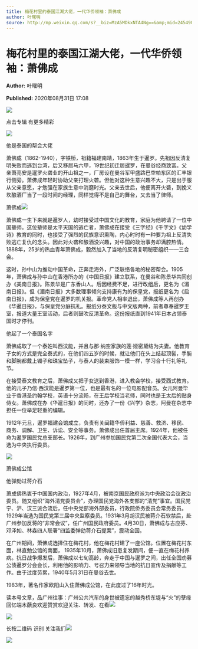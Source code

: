 ```yaml
---
title: 梅花村里的泰国江湖大佬，一代华侨领袖：萧佛成
author: 叶曙明
source: http://mp.weixin.qq.com/s?__biz=MzA5MDkxNTA4Ng==&amp;mid=2454909967&amp;idx=1&amp;sn=a860fde84b6027cb34d21b9690a606e2&amp;chksm=87a23c6eb0d5b578cf9d3755b06ebf26f904339ddf33e916ea4584f706e501d16afc11149766&poc_token=HJ_Do2ejHyO-wNZGG8Q1S8FdPgy1YBBEob-nUEme
---
```


# 梅花村里的泰国江湖大佬，一代华侨领袖：萧佛成

**Author:** 叶曙明

**Published:** 2020年08月31日 17:08

![](https://mmbiz.qpic.cn/mmbiz_gif/Ljib4So7yuWiatGiapD46vqo7m44T8eaq8ibBdQ4X4vb5IjbXPz1oqBTMviaFP6jIJyQee86FMQ2piadtP4aLUjhJk5g/640?wx_fmt=gif)

点击专辑 有更多精彩

![](https://mmbiz.qpic.cn/mmbiz_jpg/PJWG74pLsMayvR1AyLpp1OwsWXJhmAMu6hEnyJ4hyVxh2jeFxNGwngJfdXCj1cuXFPwvvJjPH1NhDydQF15CRA/640?wx_fmt=jpeg)

他是泰国的帮会大佬

萧佛成（1862-1940），字铁桥，祖籍福建南靖，1863年生于暹罗。先祖因反清复明失败而逃到台湾，后又移居马六甲，19世纪初迁居暹罗，在曼谷经商致富。父亲萧亮安是暹罗火砻业的开山祖之一，厂房设在曼谷军甲盛路巴空帕东区的汇丰银行侧旁。萧佛成年轻时协助父亲打理火砻。但他对这种生意兴趣不大，只是出于服从父亲意愿，才勉强在家族生意中消磨时光。父亲去世后，他便离开火砻，到挽义坎酿酒厂当了一段时间的经理，同样觉得不是自己的舞台，又去当了律师。

萧佛成![](https://mmbiz.qpic.cn/mmbiz_jpg/PJWG74pLsMZtibynOgTRM8EwPtNRy7rKVe1xpQKHpphh3kCJfne0GrjwwHibeWiaROd2T06L3jk7XdD6Gw1E1upuQ/640?wx_fmt=jpeg)



萧佛成一生下来就是暹罗人，幼时接受过中国文化的教育，家庭为他聘请了一位中国塾师。这位塾师是太平天国的逃亡者，萧佛成在接受《三字经》《千字文》《幼学诗》教育的同时，也接受了强烈的民族意识熏陶，内心时时有一种要为祖上反清失败逃亡复仇的念头。因此对火砻和酿酒没兴趣，对中国的政治事务却满腔热情。1888年，25岁的热血青年萧佛成，毅然加入了当地的反清复明秘密组织——三合会。

这时，孙中山为推动中国革命，正奔走海外，广泛联络各地的秘密帮会。1905年，萧佛成与孙中山在香港所办的《中国日报》建立联系，在曼谷和陈景华共同创办《美南日报》。陈景华是广东香山人。后因经费不足，进行改组后，更名为《湄南日报》。但《湄南日报》大多数理事倾向支持康有为的保皇党，报纸更名为《启南日报》，成为保皇党在暹罗的机关报。革命党人相率退出，萧佛成等人再创办《华暹日报》，与保皇党分庭抗礼。报纸分泰文版与中文版两种，前者尊奉暹罗王室，报道大量王室活动，后者则鼓吹反清革命。这份报纸直到1941年日本占领泰国时才停刊。

他起了一个泰国名字

萧佛成取了一个泰姓叫西汶能，并且与那·纳空家族的莲·娅密黛结为夫妻。他教育子女的方式是完全泰式的，在他们四五岁的时候，就让他们在头上结起顶髻，手腕和脚腕都戴上镯子和珠宝坠子，与泰人的装束服饰一模一样，学习合十行礼等礼节。

在接受泰文教育之后，萧佛成又把子女送到香港，进入教会学校，接受西式教育。他的儿子乃信·西汶能是暹罗第一位，也是最有名的一位电影配音员。女儿阿曼毕业于香港圣约翰学校，英语十分流畅，在王后学校当老师，同时也是王太后的贴身侍女。萧佛成在办《华暹日报》的同时，还办了一份《兴学》杂志，阿曼在杂志中担任一位举足轻重的编辑。

1912年元旦，暹罗福建会馆成立，负责有关闽籍华侨利益、慈善、救济、移民、商务、调解、卫生、诉讼、安全等事务。萧佛成出任首届主席。1924年，他被任命为暹罗国民党总支部长。1926年，到广州参加国民党第二次全国代表大会，当选为中央执行委员。

![](https://mmbiz.qpic.cn/mmbiz_jpg/PJWG74pLsMZtibynOgTRM8EwPtNRy7rKVbZ6PMRu67nd04s4iaWa39p2nEibLWw0B8YQcrahBNAOUHiaqhNuTmEaTA/640?wx_fmt=jpeg)



萧佛成公馆

他弹劾过蒋介石

萧成佛热衷于中国国内政治，1927年4月，被南京国民政府派为中央政治会议政治委员。随又组织“海外清党委员会”，办理国民党海外各支部的“清党”事宜。国民党宁、沪、汉三派合流后，任中央党部海外部委员，行政院侨务委员会常务委员。1929年当选为国民党第三届中央监察委员。1931年3月胡汉民被蒋介石软禁后，赴广州参加反蒋的“非常会议”，任广州国民政府委员。4月30日，萧佛成与古应芬、邓泽如、林森四人联署“四监委弹劾蒋介石提案”，震动全国。

在广州期间，萧佛成选择住在梅花村，他在梅花村建了一座公馆。位置在梅花村东面，林直勉公馆的南面， 1935年10月，萧佛成旧患复发期间，便一直在梅花村养病。抗日战争爆发后，萧佛成以七旬高龄，奔走于中国与暹罗之间，出任全国劝募公债暹罗分会会长，利用他的影响力、号召力来领导当地的抗日宣传及捐献等工作。由于过度劳累，1940年5月31日在曼谷去世。

1983年，著名作家欧阳山入住萧佛成公馆，在此度过了16年时光。

读本号文章，品广州往事：广州公共汽车的身世被遗忘的越秀桥东堤与“火”的孽缘回忆端木蕻良欢迎赞赏欢迎关注、转发、在看![](https://mmbiz.qpic.cn/mmbiz_gif/PJWG74pLsMayvR1AyLpp1OwsWXJhmAMusfs1pQabdPdhBk4997RJ6orCd8NJIkE6QtgAQLO9aEydzZrVqqk7ew/640?wx_fmt=gif)

![](https://mmbiz.qpic.cn/mmbiz_jpg/PJWG74pLsMZW3Aw2JDzTfsKiankEa5vzfYXvfGciaBdWgpvITsLiaXWe997V7gXqibMVQBgGniamyKjZC5HHQTgCicgQ/640?wx_fmt=jpeg)

长按二维码 识别 关注我们![](https://mmbiz.qpic.cn/mmbiz_gif/fgnkxfGnnkS1Lbic0T0Bgibp0J1vhQJ7rCaUWCiccY1he4tZib7iaUCqhy7pzH0y3u4FVQN7whcwrajK9jicg3BgjF1Q/640?wx_fmt=gif)

![](https://mmbiz.qpic.cn/mmbiz_jpg/PJWG74pLsMaozLudXOzRblBbJLge0Cicrs08tBnq19cGoN0iacXkFnwOiaiaricDicxGzQZsSSZJMHYB9G7FUAlqCzvw/640?wx_fmt=jpeg)



